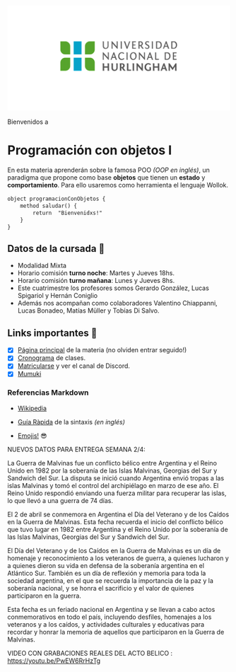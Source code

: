 ![Logo UNAHUR](./assets/UNAHUR.png)

Bienvenidos a
# Programación con objetos I

En esta materia aprenderán sobre la famosa POO _(OOP en inglés)_, un paradigma que propone como base **objetos** que tienen un **estado** y **comportamiento**.
Para ello usaremos como herramienta el lenguaje Wollok.

```
object programacionConObjetos { 
    method saludar() { 
        return  "Bienvenidxs!" 
    }
}
```

## Datos de la cursada :book:
* Modalidad Mixta
* Horario comisión **turno noche**: Martes y Jueves 18hs.
* Horario comisión **turno mañana**: Lunes y Jueves 8hs.
* Este cuatrimestre los profesores somos Gerardo González, Lucas Spigariol y Hernán Coniglio
* Además nos acompañan como colaboradores Valentino Chiappanni, Lucas Bonadeo, Matías Müller y Tobías Di Salvo.

## Links importantes :monocle_face:
- [x] [Página principal](https://obj1-unahur.github.io/) de la materia (no olviden entrar seguido!) 
- [x] [Cronograma](https://docs.google.com/spreadsheets/d/1sZLzv_JN1kZeS35DMAUPCQhrWjenc_-VqbywLGje3B4/edit?usp=sharing) de clases.
- [x] [Matricularse](https://discord.gg/dkTB8wff) y ver el canal de Discord.
- [x] [Mumuki](https://mumuki.io/unahur-obj1)

### Referencias Markdown 
* [Wikipedia](https://es.wikipedia.org/wiki/Markdown)

* [Guía Ràpida](https://greg.schueler.us/doc/markdown.txt) de la sintaxis _(en inglés)_

* [Emojis!](https://github.com/ikatyang/emoji-cheat-sheet/blob/master/README.md) :sunglasses:

NUEVOS DATOS PARA ENTREGA SEMANA 2/4:

La Guerra de Malvinas fue un conflicto bélico entre Argentina y el Reino Unido en 1982 por la soberanía de las Islas Malvinas, Georgias del Sur y Sandwich del Sur. La disputa se inició cuando Argentina envió tropas a las islas Malvinas y tomó el control del archipiélago en marzo de ese año. El Reino Unido respondió enviando una fuerza militar para recuperar las islas, lo que llevó a una guerra de 74 días.

El 2 de abril se conmemora en Argentina el Día del Veterano y de los Caídos en la Guerra de Malvinas. Esta fecha recuerda el inicio del conflicto bélico que tuvo lugar en 1982 entre Argentina y el Reino Unido por la soberanía de las Islas Malvinas, Georgias del Sur y Sandwich del Sur.

El Día del Veterano y de los Caídos en la Guerra de Malvinas es un día de homenaje y reconocimiento a los veteranos de guerra, a quienes lucharon y a quienes dieron su vida en defensa de la soberanía argentina en el Atlántico Sur. También es un día de reflexión y memoria para toda la sociedad argentina, en el que se recuerda la importancia de la paz y la soberanía nacional, y se honra el sacrificio y el valor de quienes participaron en la guerra.

Esta fecha es un feriado nacional en Argentina y se llevan a cabo actos conmemorativos en todo el país, incluyendo desfiles, homenajes a los veteranos y a los caídos, y actividades culturales y educativas para recordar y honrar la memoria de aquellos que participaron en la Guerra de Malvinas.

VIDEO CON GRABACIONES REALES DEL ACTO BELICO : https://youtu.be/PwEW6RrHzTg
